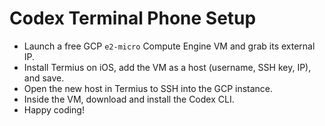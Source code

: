 # Codex Terminal Phone Setup

- Launch a free GCP `e2-micro` Compute Engine VM and grab its external IP.
- Install Termius on iOS, add the VM as a host (username, SSH key, IP), and save.
- Open the new host in Termius to SSH into the GCP instance.
- Inside the VM, download and install the Codex CLI.
- Happy coding!
